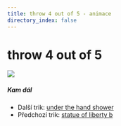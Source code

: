 ```yaml
---
title: throw 4 out of 5 - animace
directory_index: false
---
```


# throw 4 out of 5

![](/animace/img/throw-4-out-of-5.gif)

##### Kam dál

- Další trik: [under the hand shower](under-the-hand-shower.html "Další trik under the hand shower")
- Předchozí trik: [statue of liberty b](statue-of-liberty-b.html "Předchozí trik statue of liberty b")

